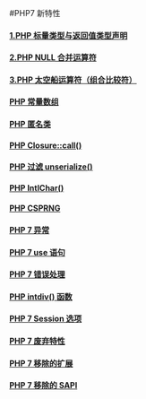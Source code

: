 #PHP7 新特性

#### [1.PHP 标量类型与返回值类型声明](http://runoops.com/php7scalarreturn.html)
#### [2.PHP NULL 合并运算符](http://runoops.com/php7coalescing.html)
#### [3.PHP 太空船运算符（组合比较符）](http://runoops.com/php7spaceship.html)
#### [PHP 常量数组](http://runoops.com/php7anonymous.html)
#### [PHP 匿名类](http://runoops.com/php7constant.html)
#### [PHP Closure::call()](http://runoops.com/php7closurecall.html)
#### [PHP 过滤 unserialize()](http://runoops.com/php7unserialize.html)
#### [PHP IntlChar()](http://runoops.com/php7intlchar.html)
#### [PHP CSPRNG](http://runoops.com/php7csprng.html)
#### [PHP 7 异常](http://runoops.com/php7exception.html)
#### [PHP 7 use 语句](http://runoops.com/php7use.html)
#### [PHP 7 错误处理](http://runoops.com/php7error.html)
#### [PHP intdiv() 函数](http://runoops.com/php7intdiv.html)
#### [PHP 7 Session 选项](http://runoops.com/php7session.html)
#### [PHP 7 废弃特性](http://runoops.com/php7deprecated.html)
#### [PHP 7 移除的扩展](http://runoops.com/php7removedext.html)
#### [PHP 7 移除的 SAPI](http://runoops.com/php7removesapi.html)